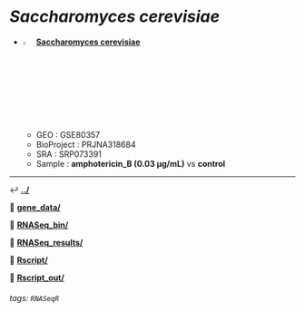 # *Saccharomyces cerevisiae* 

* <img src="https://i.imgur.com/cvAtbAY.png" width="4%"> [**Saccharomyces cerevisiae**](https://howardchao.github.io/RNASeqR_analysis_result/Saccharomyces_cerevisiae_GSE80357_SRP073391/)
  * GEO        : GSE80357
  * BioProject : PRJNA318684
  * SRA        : SRP073391
  * Sample     : **amphotericin_B (0.03 µg/mL)** vs **control**

---

&#8617; [**.\./**](https://howardchao.github.io/RNASeqR_analysis_result/)	

&#128193; [**gene_data/**](https://howardchao.github.io/RNASeqR_analysis_result/Saccharomyces_cerevisiae_GSE80357_SRP073391/gene_data/)

&#128193; [**RNASeq_bin/**](https://howardchao.github.io/RNASeqR_analysis_result/Saccharomyces_cerevisiae_GSE80357_SRP073391/RNASeq_bin/)

&#128193; [**RNASeq_results/**](https://howardchao.github.io/RNASeqR_analysis_result/Saccharomyces_cerevisiae_GSE80357_SRP073391/RNASeq_results/)

&#128193; [**Rscript/**](https://howardchao.github.io/RNASeqR_analysis_result/Saccharomyces_cerevisiae_GSE80357_SRP073391/Rscript/)

&#128193; [**Rscript_out/**](https://howardchao.github.io/RNASeqR_analysis_result/Saccharomyces_cerevisiae_GSE80357_SRP073391/Rscript_out)

###### tags: `RNASeqR`
